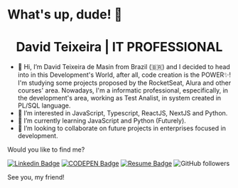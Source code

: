 # What's up, dude! :metal:

<h1 align="center">
  David Teixeira | IT PROFESSIONAL  
</h1>

- 👋 Hi, I’m David Teixeira de Masin from Brazil (🇧🇷) and I decided to head into in this Development's World, after all, code creation is the POWER✨! I'm studying some projects proposed by the RocketSeat, Alura and other courses' area. Nowadays, I'm a informatic professional, especifically, in the development's area, working as Test Analist, in system created in PL/SQL language.
- 👀 I’m interested in JavaScript, Typescript, ReactJS, NextJS and Python.
- 🌱 I’m currently learning JavaScript and Python (Futurely).
- 💞️ I’m looking to collaborate on future projects in enterprises focused in development.

Would you like to find me?

[![Linkedin Badge](https://img.shields.io/badge/-LinkedIn-blue?style=flat-square&logo=Linkedin&logoColor=white&link=https://www.linkedin.com/in/davidteixeirademasin/)](https://www.linkedin.com/in/davidteixeirademasin/)  [![CODEPEN Badge](https://img.shields.io/badge/CodePen-black?style=plastic&link=https://codepen.io/davidtmasin/collections/)](https://codepen.io/davidtmasin/collections/)  [![Resume Badge](https://img.shields.io/badge/Portfólio_Digital-informational?style=plastic&link=https://davidtmasin-portfoliodigital.vercel.app/)](https://davidtmasin-portfoliodigital.vercel.app/)  ![GitHub followers](https://img.shields.io/github/followers/davidtmasin?style=social)

See you, my friend!
